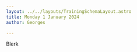 ---layout: ../../layouts/TrainingSchemaLayout.astrotitle: Monday 1 January 2024author: Georges---Blerk